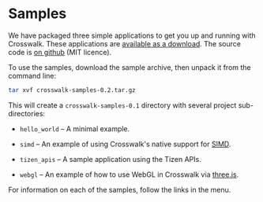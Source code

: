 # Samples

We have packaged three simple applications to get you up and running with Crosswalk. These applications are <a href="https://github.com/crosswalk-project/crosswalk-samples/archive/0.2.tar.gz">available as a download</a>. The source code is <a href="https://github.com/crosswalk-project/crosswalk-samples/" target="_blank">on github</a> (MIT licence).

To use the samples, download the sample archive, then unpack it from the command line:

```sh
tar xvf crosswalk-samples-0.2.tar.gz
```

This will create a `crosswalk-samples-0.1` directory with several project sub-directories:

* `hello_world` &ndash; A minimal example.

* `simd` &ndash; An example of using Crosswalk's native support for [SIMD](https://github.com/johnmccutchan/ecmascript_simd).

* `tizen_apis` &ndash; A sample application using the Tizen APIs.

* `webgl` &ndash; An example of how to use WebGL in Crosswalk via [three.js](http://threejs.org/).

For information on each of the samples, follow the links in the menu.
